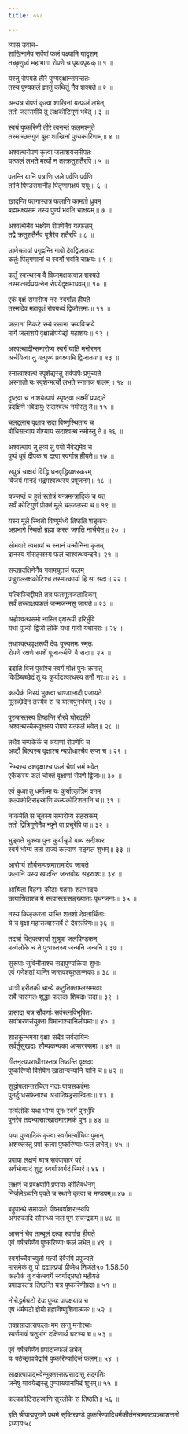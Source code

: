 ```yaml
---
title: ०५८

---
```

व्यास उवाच-  
शाखिनामेव सर्वेषां फलं वक्ष्यामि यादृशम्  
तच्छृणुध्वं महाभागा रोपणे च पृथक्पृथक्॥ १ ॥


यस्तु रोपयते तीरे पुण्यवृक्षान्समन्ततः  
तस्य पुण्यफलं ज्ञातुं कथितुं नैव शक्यते॥ २ ॥


अन्यत्र रोपणं कृत्वा शाखिनां यत्फलं लभेत्  
ततो जलसमीपे तु लक्षकोटिगुणं भवेत्॥ ३ ॥


स्वयं पुष्करिणी तीरे त्वनन्तं फलमश्नुते  
तस्माच्छतगुणं ब्रूमः शाखिनां पुण्यकारिणाम्॥ ४ ॥


अश्वत्थरोपणं कृत्वा जलाशयसमीपतः  
यत्फलं लभते मर्त्यो न तत्क्रतुशतैरपि॥ ५ ॥


पतन्ति यानि पत्राणि जले पर्वणि पर्वणि  
तानि पिण्डसमानीह पितॄणामक्षयं ययुः॥ ६ ॥


खादन्ति पतगास्तत्र फलानि कामतो ध्रुवम्  
ब्रह्मभक्ष्यसमं तस्य पुण्यं भवति चाक्षयम्॥ ७ ॥


अश्वत्थेनैव भक्ष्येण रोपणेनैव यत्फलम्  
तद्वै क्रतुशतैर्नैव पुत्रैरेव शतैरपि॥ ८ ॥


उष्णेच्छायां प्रगृह्णन्ति गावो देवद्विजातयः  
कर्तुः पितृगणानां च स्वर्गो भवति चाक्षयः॥ ९ ॥


कर्तुं स्वस्थस्य वै विघ्नमक्षयत्वान्न शक्यते  
तस्मात्सर्वप्रयत्नेन रोपयेद्वृक्षमाधवम्॥ १० ॥


एकं वृक्षं समारोप्य नरः स्वर्गान्न हीयते  
तस्मादेव महावृक्षं रोपयध्वं द्विजोत्तमाः॥ ११ ॥


जलानां निकटे रम्ये रसानां क्रयविक्रये  
मार्गे जलाशये वृक्षान्रोपयेद्यो महाशयः॥ १२ ॥


अश्वत्थादीन्समारोप्य स्वर्गं याति मनोरमम्  
अर्चयित्वा तु यत्पुण्यं प्रवक्ष्यामि द्विजातयः॥ १३ ॥


स्नात्वाश्वत्थं स्पृशेद्यस्तु सर्वपापैः प्रमुच्यते  
अस्नातो यः स्पृशेन्मर्त्यो लभते स्नानजं फलम्॥ १४ ॥


दृष्ट्वा च नाशयेत्पापं स्पृष्ट्वा लक्ष्मीं प्रपद्यते  
प्रदक्षिणे भवेदायुः सदाश्वत्थ नमोस्तु ते॥ १५ ॥


चलद्दलाय वृक्षाय सदा विष्णुस्थिताय च  
बोधिसत्वाय योग्याय सदाश्वत्थ नमोस्तु ते॥ १६ ॥


अश्वत्थाय तु हव्यं तु पयो नैवेद्यमेव च  
पुष्पं धूपं दीपकं च दत्वा स्वर्गान्न हीयते॥ १७ ॥


सपुत्रं चाक्षयं विद्धि धनवृद्धियशस्करम्  
विजयं मानदं भद्रमश्वत्थस्य प्रपूजनम्॥ १८ ॥


यज्जप्तं च हुतं स्तोत्रं यन्त्रमन्त्रादिकं च यत्  
सर्वं कोटिगुणं प्रोक्तं मूले चलदलस्य च॥ १९ ॥


यस्य मूले स्थितो विष्णुर्मध्ये तिष्ठति शङ्करः  
अग्रभागे स्थितो ब्रह्मा कस्तं जगति नार्चयेत्॥ २० ॥


सोमवारे त्वमायां च स्नानं यन्मौनिना कृतम्  
दानस्य गोसहस्रस्य फलं चाश्वत्थवन्दने॥ २१ ॥


सप्तप्रदक्षिणेनैव गवामयुतजं फलम्  
प्रचुराल्लक्षकोटिश्च तस्मात्कार्या हि सा सदा॥ २२ ॥


यत्किञ्चिद्दीयते तत्र फलमूलजलादिकम्  
सर्वं तच्चाक्षयफलं जन्मजन्मसु जायते॥ २३ ॥


अहोश्वत्थसमो नास्ति वृक्षरूपी हरिर्भुवि  
यथा पूज्यो द्विजो लोके यथा गावो यथामराः॥ २४ ॥


तथाश्वत्थवृक्षरूपी देवः पूज्यतमः स्मृतः  
रोपणे रक्षणे स्पर्शे पूजाकर्मणि वै सदा॥ २५ ॥


ददाति वित्तं पुत्रांश्च स्वर्गं मोक्षं पुनः क्रमात्  
किञ्चिच्छेदं तु यः कुर्यादश्वत्थस्य तनौ नरः॥ २६ ॥


कल्पैकं निरयं भुक्त्वा चाण्डालादौ प्रजायते  
मूलच्छेदेन तस्यैव स च यात्यपुनर्भवम्॥ २७ ॥


पुरुषास्तस्य तिष्ठन्ति रौरवे घोरदर्शने  
अश्वत्थस्यैकवृक्षस्य रोपणे यत्फलं भवेत्॥ २८ ॥


तथैव चम्पकेर्के च त्रयाणां रोपणेपि च  
अष्टौ बिल्वस्य वृक्षाश्च न्यग्रोधाश्चैव सप्त च॥ २९ ॥


निम्बस्य दशवृक्षाश्च फलं चैषां समं भवेत्  
एकैकस्य फलं चोक्तं वृक्षाणां रोपणे द्विजाः॥ ३० ॥


एवं बुध्वा तु धर्मात्मा यः कुर्यात्कृत्रिमं वनम्  
कल्पकोटिसहस्राणि कल्पकोटिशतानि च॥ ३१ ॥


नाकमेति स चूतस्य समारोप्य सहस्रकम्  
ततो द्वित्रिगुणेनैव न्यूने वा प्रचुरेपि वा॥ ३२ ॥


भुङ्क्ते भुक्त्वा पुनः कुर्यान्नृपो वाथ सदीश्वरः  
स्वर्गं भोग्यं ततो राज्यं कल्याणं मङ्गलं शुभम्॥ ३३ ॥


आरोग्यं शौर्यसम्पन्नमारामादेव जायते  
फलानि यस्य खादन्ति जन्तवोथ सहस्रशः॥ ३४ ॥


आश्रिता विहगाः कीटाः पतगाः शलभादयः  
छायाश्रिताश्च ये सत्वास्तत्सङ्ख्याताः पृथग्जनाः॥ ३५ ॥


तस्य किङ्करतां यान्ति शतशो देवतार्चिताः  
ये च वृक्षा महासत्वास्सर्वे ते देवरूपिणः॥ ३६ ॥


तदर्चा पितृवत्कार्या शुश्रूषां जलपिण्डकम्  
मर्त्यलोके च ते पुत्रास्तस्य जन्मनि जन्मनि॥ ३७ ॥


सुरूपाः सुविनीताश्च सदापुण्यक्रिया शुभाः  
एवं गणेशतां यान्ति जन्तवश्चूतलग्नकाः॥ ३८ ॥


धात्री हरीतकी चान्ये कटुतिक्ताम्लसम्भवाः  
सर्वे चारामतः शुद्धाः फलदाः शिवदाः सदा॥ ३९ ॥


प्रासादा यत्र सौवर्णाः सर्वरत्नविभूषिताः  
सर्वाभरणसंयुक्ता विमानाश्चानिलोपमाः॥ ४० ॥


शातकुम्भमया वृक्षाः सदैव सर्वदायिनः  
सर्वर्तुसुखदाः सौम्यकन्यका अप्सरस्समाः॥ ४१ ॥


गीतनृत्यपराधीरास्तत्र तिष्ठन्ति वृक्षदाः  
पुष्करिण्यो विशेषेण खातान्यन्यानि यानि च॥ ४२ ॥


शुद्धोपलान्तरचिता नद्यः पायसकर्द्दमाः  
पुनर्दुग्धसफेनाश्च अन्नादिषड्रसान्विताः॥ ४३ ॥


मर्त्यलोके यथा भोग्यं पुनः स्वर्गे पुनर्भुवि  
पुनरेव तदभ्यासात्खातमारामकं पुनः॥ ४४ ॥


यथा पुण्यादिकं कृत्वा स्वर्गमर्त्याधिपः पुमान्  
अशक्तस्तु प्रपां कृत्वा पुष्करिण्याः फलं लभेत्॥ ४५ ॥


प्रपाया लक्षणं चात्र सर्वपापहरं परं  
सर्वभोगप्रदं शुद्धं स्वर्गापवर्गदं स्थिरं॥ ४६ ॥


लक्षणं च प्रवक्ष्यामि प्रपायाः कीर्तिवर्धनम्  
निर्जलेऽध्वनि पृक्ते च स्थाने कृत्वा च मण्डपम्॥ ४७ ॥


बहुपान्थे समायाते ग्रीष्मवर्षाशरत्स्वपि  
अगरुकादि सौगन्ध्यं जलं पूगं सचन्द्रकम्॥ ४८ ॥


आसनं चैव ताम्बूलं दत्वा स्वर्गान्न हीयते  
एवं वर्षत्रयेणैव पुष्करिण्याः फलं लभेत्॥ ४९ ॥


स्वर्गाच्चैवाच्युतो मर्त्यो देवैरपि प्रपूज्यते  
मासमेकं तु यो दद्यात्प्रपां ग्रीष्मेथ निर्जले५० 1.58.50  
कल्पैकं तु वसेत्स्वर्गे स्वर्गाद्भ्रष्टो महीयते  
प्रपादास्तत्र तिष्ठन्ति यत्र पुष्करिणीप्रदाः॥ ५१ ॥


नोचेद्धर्मघटो देयः पुण्यः पापक्षयाय च  
एष धर्मघटो ज्ञेयो ब्रह्मविष्णुशिवात्मकः॥ ५२ ॥


तवप्रसादात्सफलाः मम सन्तु मनोरथाः  
स्वर्णमाषं चतुर्भागं दक्षिणार्थं घटस्य च॥ ५३ ॥


एवं वर्षत्रयेणैव प्रपादानफलं लभेत्  
यः पठेच्छ्रावयेद्वापि पुष्करिण्यादिजं फलम्॥ ५४ ॥


साक्षात्पापाद्भवेन्मुक्तस्तत्प्रसादात्तु सद्गतिः  
जनेषु श्रावयेद्यस्तु पुण्याख्यानमिदं शुभम्॥ ५५ ॥


कल्पकोटिसहस्राणि सुरलोके स तिष्ठति॥ ५६ ॥


इति श्रीपाद्मपुराणे प्रथमे सृष्टिखण्डे पुष्करिण्यादिधर्मकीर्तनन्नामाष्टपञ्चाशत्तमो  
ऽध्यायः५८
